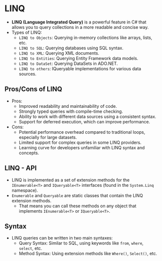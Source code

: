 # LINQ

- **LINQ (Language Integrated Query)** is a powerful feature in C# that allows you to query collections in a more readable and concise way.
- Types of LINQ:
  - `LINQ to Objects`: Querying in-memory collections like arrays, lists, etc.
  - `LINQ to SQL`: Querying databases using SQL syntax.
  - `LINQ to XML`: Querying XML documents.
  - `LINQ to Entities`: Querying Entity Framework data models.
  - `LINQ to DataSet`: Querying DataSets in ADO.NET.
  - `LINQ to others`: IQueryable implementations for various data sources.

## Pros/Cons of LINQ

- Pros:
  - Improved readability and maintainability of code.
  - Strongly typed queries with compile-time checking.
  - Ability to work with different data sources using a consistent syntax.
  - Support for deferred execution, which can improve performance.
- Cons:
  - Potential performance overhead compared to traditional loops, especially for large datasets.
  - Limited support for complex queries in some LINQ providers.
  - Learning curve for developers unfamiliar with LINQ syntax and concepts.

## LINQ - API

- LINQ is implemented as a set of extension methods for the `IEnumerable<T>` and `IQueryable<T>` interfaces (found in the `System.Linq` namespace).
- `Enumerable` and `Queryable` are static classes that contain the LINQ extension methods.
  - That means you can call these methods on any object that implements `IEnumerable<T>` or `IQueryable<T>`.

## Syntax

- LINQ queries can be written in two main syntaxes:
  - Query Syntax: Similar to SQL, using keywords like `from`, `where`, `select`, etc.
  - Method Syntax: Using extension methods like `Where()`, `Select()`, etc.

